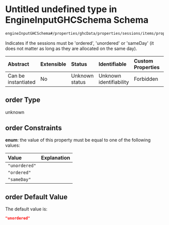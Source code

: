 # Untitled undefined type in EngineInputGHCSchema Schema

```txt
engineInputGHCSchema#/properties/ghcData/properties/sessions/items/properties/sessionRelations/properties/consecutiveGroup/properties/order
```

Indicates if the sessions must be 'ordered', 'unordered' or 'sameDay'  (it does not matter as long as they are allocated on the same day).

| Abstract            | Extensible | Status         | Identifiable            | Custom Properties | Additional Properties | Access Restrictions | Defined In                                                        |
| :------------------ | :--------- | :------------- | :---------------------- | :---------------- | :-------------------- | :------------------ | :---------------------------------------------------------------- |
| Can be instantiated | No         | Unknown status | Unknown identifiability | Forbidden         | Allowed               | none                | [ghc.schema.json*](../out/ghc.schema.json "open original schema") |

## order Type

unknown

## order Constraints

**enum**: the value of this property must be equal to one of the following values:

| Value         | Explanation |
| :------------ | :---------- |
| `"unordered"` |             |
| `"ordered"`   |             |
| `"sameDay"`   |             |

## order Default Value

The default value is:

```json
"unordered"
```
